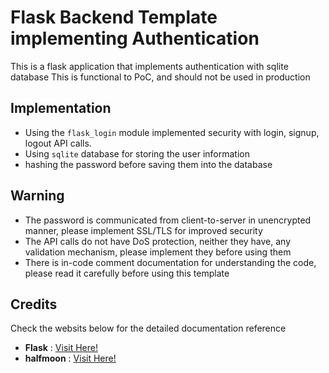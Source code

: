 # Flask Backend Template implementing Authentication
This is a flask application that implements authentication with sqlite database
This is functional to PoC, and should not be used in production
## Implementation
- Using the `flask_login` module implemented security with login, signup, logout API calls.
- Using `sqlite` database for storing the user information
- hashing the password before saving them into the database

## Warning
- The password is communicated from client-to-server in unencrypted manner, please implement SSL/TLS for improved security
- The API calls do not have DoS protection, neither they have, any validation mechanism, please implement they before using them
- There is in-code comment documentation for understanding the code, please read it carefully before using this template

## Credits
Check the websits below for the detailed documentation reference
- **Flask** : [Visit Here!](https://flask.palletsprojects.com/en/1.1.x/)
- **halfmoon** : [Visit Here!](https://gethalfmoon.com/)
